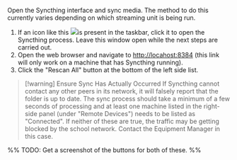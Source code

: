 Open the Syncthing interface and sync media. The method to do this currently varies depending on which streaming unit is being run. 
1. If an icon like this ![](syncthing-icon-2048x2048-mvwfe1p7.png)is present in the taskbar, click it to open the Syncthing process. Leave this window open while the next steps are carried out.
2. Open the web browser and navigate to [http://locahost:8384](http://locahost:8384/) (this link will only work on a machine that has Syncthing running).
3. Click the "Rescan All" button at the bottom of the left side list.

> [!warning] Ensure Sync Has Actually Occurred
> If Syncthing cannot contact any other peers in its network, it will falsely report that the folder is up to date. The sync process should take a minimum of a few seconds of processing and at least one machine listed in the right-side panel (under "Remote Devices") needs to be listed as "Connected". If neither of these are true, the traffic may be getting blocked by the school network. Contact the Equipment Manager in this case.

%%  TODO: Get a screenshot of the buttons for both of these. %%
